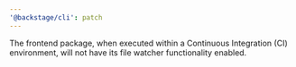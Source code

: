 ```yaml
---
'@backstage/cli': patch
---
```


The frontend package, when executed within a Continuous Integration (CI) environment, will not have its file watcher functionality enabled.
